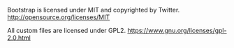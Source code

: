 Bootstrap is licensed under MIT and copyrighted by Twitter.
http://opensource.org/licenses/MIT

All custom files are licensed under GPL2.
https://www.gnu.org/licenses/gpl-2.0.html
